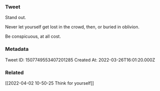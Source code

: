 ### Tweet
Stand out.

Never let yourself get lost in the crowd, then, or buried in oblivion.

Be conspicuous, at all cost.

### Metadata
Tweet ID: 1507749553407201285
Created At: 2022-03-26T16:01:20.000Z

### Related
[[2022-04-02 10-50-25 Think for yourself]]

